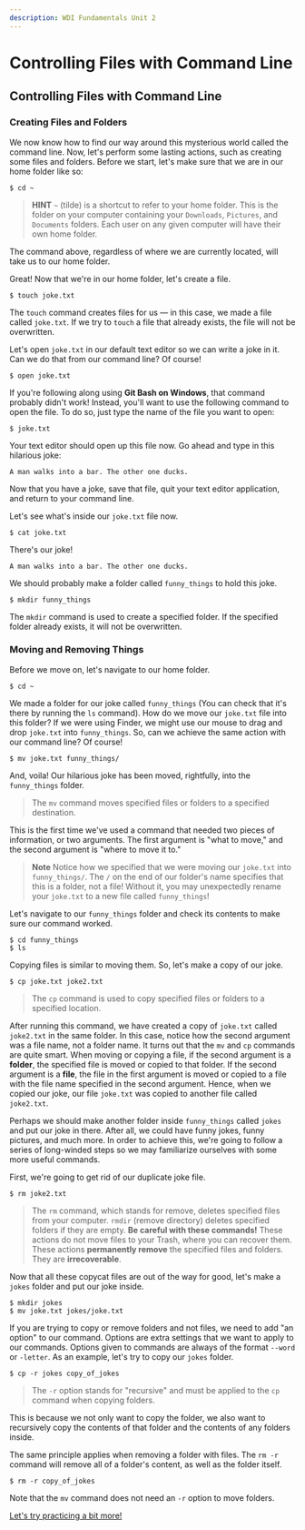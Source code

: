 ```yaml
---
description: WDI Fundamentals Unit 2
---
```


# Controlling Files with Command Line

## Controlling Files with Command Line

### Creating Files and Folders

We now know how to find our way around this mysterious world called the command line. Now, let's perform some lasting actions, such as creating some files and folders. Before we start, let's make sure that we are in our home folder like so:

```text
$ cd ~
```

> **HINT** `~` \(tilde\) is a shortcut to refer to your home folder. This is the folder on your computer containing your `Downloads`, `Pictures`, and `Documents` folders. Each user on any given computer will have their own home folder.

The command above, regardless of where we are currently located, will take us to our home folder.

Great! Now that we're in our home folder, let's create a file.

```text
$ touch joke.txt
```

The `touch` command creates files for us — in this case, we made a file called `joke.txt`. If we try to `touch` a file that already exists, the file will not be overwritten.

Let's open `joke.txt` in our default text editor so we can write a joke in it. Can we do that from our command line? Of course!

```text
$ open joke.txt
```

If you're following along using **Git Bash on Windows**, that command probably didn't work! Instead, you'll want to use the following command to open the file. To do so, just type the name of the file you want to open:

```text
$ joke.txt
```

Your text editor should open up this file now. Go ahead and type in this hilarious joke:

```text
A man walks into a bar. The other one ducks.
```

Now that you have a joke, save that file, quit your text editor application, and return to your command line.

Let's see what's inside our `joke.txt` file now.

```text
$ cat joke.txt
```

There's our joke!

```text
A man walks into a bar. The other one ducks.
```

We should probably make a folder called `funny_things` to hold this joke.

```text
$ mkdir funny_things
```

The `mkdir` command is used to create a specified folder. If the specified folder already exists, it will not be overwritten.

### Moving and Removing Things

Before we move on, let's navigate to our home folder.

```text
$ cd ~
```

We made a folder for our joke called `funny_things` \(You can check that it's there by running the `ls` command\). How do we move our `joke.txt` file into this folder? If we were using Finder, we might use our mouse to drag and drop `joke.txt` into `funny_things`. So, can we achieve the same action with our command line? Of course!

```text
$ mv joke.txt funny_things/
```

And, voila! Our hilarious joke has been moved, rightfully, into the `funny_things` folder.

> The `mv` command moves specified files or folders to a specified destination.

This is the first time we've used a command that needed two pieces of information, or two arguments. The first argument is "what to move," and the second argument is "where to move it to."

> **Note** Notice how we specified that we were moving our `joke.txt` into `funny_things/`. The `/` on the end of our folder's name specifies that this is a folder, not a file! Without it, you may unexpectedly rename your `joke.txt` to a new file called `funny_things`!

Let's navigate to our `funny_things` folder and check its contents to make sure our command worked.

```text
$ cd funny_things
$ ls
```

Copying files is similar to moving them. So, let's make a copy of our joke.

```text
$ cp joke.txt joke2.txt
```

> The `cp` command is used to copy specified files or folders to a specified location.

After running this command, we have created a copy of `joke.txt` called `joke2.txt` in the same folder. In this case, notice how the second argument was a file name, not a folder name. It turns out that the `mv` and `cp` commands are quite smart. When moving or copying a file, if the second argument is a **folder**, the specified file is moved or copied to that folder. If the second argument is a **file**, the file in the first argument is moved or copied to a file with the file name specified in the second argument. Hence, when we copied our joke, our file `joke.txt` was copied to another file called `joke2.txt`.

Perhaps we should make another folder inside `funny_things` called `jokes` and put our joke in there. After all, we could have funny jokes, funny pictures, and much more. In order to achieve this, we're going to follow a series of long-winded steps so we may familiarize ourselves with some more useful commands.

First, we're going to get rid of our duplicate joke file.

```text
$ rm joke2.txt
```

> The `rm` command, which stands for remove, deletes specified files from your computer. `rmdir` \(remove directory\) deletes specified folders if they are empty. **Be careful with these commands!** These actions do not move files to your Trash, where you can recover them. These actions **permanently remove** the specified files and folders. They are **irrecoverable**.

Now that all these copycat files are out of the way for good, let's make a `jokes` folder and put our joke inside.

```text
$ mkdir jokes
$ mv joke.txt jokes/joke.txt
```

If you are trying to copy or remove folders and not files, we need to add "an option" to our command. Options are extra settings that we want to apply to our commands. Options given to commands are always of the format `--word` or `-letter`. As an example, let's try to copy our `jokes` folder.

```text
$ cp -r jokes copy_of_jokes
```

> The `-r` option stands for "recursive" and must be applied to the `cp` command when copying folders.

This is because we not only want to copy the folder, we also want to recursively copy the contents of that folder and the contents of any folders inside.

The same principle applies when removing a folder with files. The `rm -r` command will remove all of a folder's content, as well as the folder itself.

```text
$ rm -r copy_of_jokes
```

Note that the `mv` command does not need an `-r` option to move folders.

[Let's try practicing a bit more!](controlling-files-with-command-line-exercise.md)


